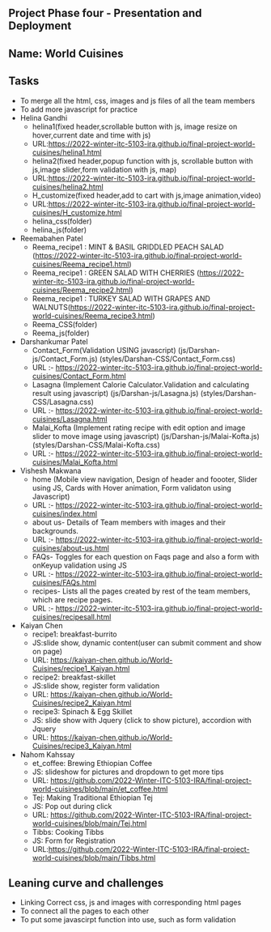## Project Phase four - Presentation and Deployment 

## Name: World Cuisines

## Tasks

- To merge all the html, css, images and js files of all the team members
- To add more javascript for practice
- Helina Gandhi
    - helina1(fixed header,scrollable button with js, image resize on hover,current date and time with js)
    - URL:https://2022-winter-itc-5103-ira.github.io/final-project-world-cuisines/helina1.html
    - helina2(fixed header,popup function with js, scrollable button with js,image slider,form validation with js, map)
    - URL:https://2022-winter-itc-5103-ira.github.io/final-project-world-cuisines/helina2.html
    - H_customize(fixed header,add to cart with js,image animation,video)
    - URL:https://2022-winter-itc-5103-ira.github.io/final-project-world-cuisines/H_customize.html
    - helina_css(folder)
    - helina_js(folder)
- Reemabahen Patel
    - Reema_recipe1 : MINT & BASIL GRIDDLED PEACH SALAD (https://2022-winter-itc-5103-ira.github.io/final-project-world-cuisines/Reema_recipe1.html)
    - Reema_recipe1 : GREEN SALAD WITH CHERRIES (https://2022-winter-itc-5103-ira.github.io/final-project-world-cuisines/Reema_recipe2.html)
    - Reema_recipe1 : TURKEY SALAD WITH GRAPES AND WALNUTS(https://2022-winter-itc-5103-ira.github.io/final-project-world-cuisines/Reema_recipe3.html)
    - Reema_CSS(folder)
    - Reema_js(folder)
- Darshankumar Patel
    - Contact_Form(Validation USING javascript) (js/Darshan-js/Contact_Form.js) (styles/Darshan-CSS/Contact_Form.css)
    - URL :- https://2022-winter-itc-5103-ira.github.io/final-project-world-cuisines/Contact_Form.html
    - Lasagna (Implement Calorie Calculator.Validation and calculating result using javascript) (js/Darshan-js/Lasagna.js) (styles/Darshan-CSS/Lasagna.css)
    - URL :- https://2022-winter-itc-5103-ira.github.io/final-project-world-cuisines/Lasagna.html
    - Malai_Kofta (Implement rating recipe with edit option and image slider to move image using javascript) (js/Darshan-js/Malai-Kofta.js) (styles/Darshan-CSS/Malai-Kofta.css)
    - URL :- https://2022-winter-itc-5103-ira.github.io/final-project-world-cuisines/Malai_Kofta.html
- Vishesh Makwana
    - home (Mobile view navigation, Design of header and foooter, Slider using JS, Cards with Hover animation, Form validaton using Javascript)
    - URL :- https://2022-winter-itc-5103-ira.github.io/final-project-world-cuisines/index.html
    - about us- Details of Team members with images and their backgrounds.
    - URL :- https://2022-winter-itc-5103-ira.github.io/final-project-world-cuisines/about-us.html
    - FAQs- Toggles for each question on Faqs page and also a form with onKeyup validation using JS
    - URL :- https://2022-winter-itc-5103-ira.github.io/final-project-world-cuisines/FAQs.html
    - recipes- Lists all the pages created by rest of the team members, which are recipe pages.
    - URL :- https://2022-winter-itc-5103-ira.github.io/final-project-world-cuisines/recipesall.html
- Kaiyan Chen 
    - recipe1: breakfast-burrito 
    - JS:slide show, dynamic content(user can submit comment and show on page)
    - URL: https://kaiyan-chen.github.io/World-Cuisines/recipe1_Kaiyan.html
    - recipe2: breakfast-skillet
    - JS:slide show, register form validation
    - URL: https://kaiyan-chen.github.io/World-Cuisines/recipe2_Kaiyan.html
    - recipe3: Spinach & Egg Skillet
    - JS: slide show with Jquery (click to show picture), accordion with Jquery
    - URL: https://kaiyan-chen.github.io/World-Cuisines/recipe3_Kaiyan.html
- Nahom Kahssay
    - et_coffee: Brewing Ethiopian Coffee
    - JS: slideshow for pictures and dropdown to get more tips
    - URL: https://github.com/2022-Winter-ITC-5103-IRA/final-project-world-cuisines/blob/main/et_coffee.html
    - Tej: Making Traditional Ethiopian Tej
    - JS: Pop out during click
    - URL: https://github.com/2022-Winter-ITC-5103-IRA/final-project-world-cuisines/blob/main/Tej.html
    - Tibbs: Cooking Tibbs
    - JS: Form for Registration
    - URL:https://github.com/2022-Winter-ITC-5103-IRA/final-project-world-cuisines/blob/main/Tibbs.html

## Leaning curve and challenges

- Linking Correct css, js and images with corresponding html pages
- To connect all the pages to each other
- To put some javascirpt function into use, such as form validation





